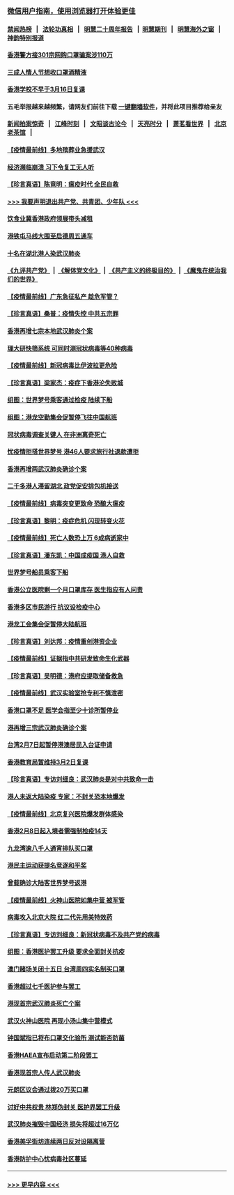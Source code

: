 ### [微信用户指南，使用浏览器打开体验更佳](https://github.com/gfw-breaker/banned-news1/blob/master/indexes/wechat-guide.md?t=0)
#### [禁闻热榜](热点新闻.md?t=0)  &nbsp;&nbsp;|&nbsp;&nbsp; [法轮功真相](https://github.com/gfw-breaker/truth/blob/master/README.md?t=0) &nbsp;&nbsp;|&nbsp;&nbsp; [明慧二十周年报告](https://github.com/gfw-breaker/mh-reports/blob/master/README.md?t=0) &nbsp;&nbsp;|&nbsp;&nbsp;[明慧期刊](https://github.com/gfw-breaker/mh-qikan) &nbsp;&nbsp;|&nbsp;&nbsp; [明慧海外之窗](https://github.com/gfw-breaker/mh-news/blob/master/README.md?t=0) &nbsp;&nbsp;|&nbsp;&nbsp; [神韵特别报道](https://github.com/gfw-breaker/mh-news/blob/master/shenyun.md?t=0)
#### [香港警方接301宗网购口罩骗案涉110万](../pages/nsc415/n11867572.md?t=02141856) 
#### [三成人情人节想收口罩酒精液](../pages/nsc415/n11867523.md?t=02141856) 
#### [香港学校不早于3月16日复课](../pages/nsc415/n11867498.md?t=02141856) 
#### 五毛举报越来越频繁，请网友们前往下载 [一键翻墙软件](https://github.com/gfw-breaker/ssr-accounts)，并将此项目推荐给亲友
#### [新闻拍案惊奇](https://github.com/gfw-breaker/banned-news1/blob/master/pages/link4.md) &nbsp;&nbsp;|&nbsp;&nbsp; [江峰时刻](https://github.com/gfw-breaker/banned-news1/blob/master/pages/link4.md) &nbsp;&nbsp;|&nbsp;&nbsp; [文昭谈古论今](https://github.com/gfw-breaker/banned-news1/blob/master/pages/link4.md) &nbsp;&nbsp;|&nbsp;&nbsp; [天亮时分](https://github.com/gfw-breaker/banned-news1/blob/master/pages/link4.md) &nbsp;&nbsp;|&nbsp;&nbsp; [萧茗看世界](https://github.com/gfw-breaker/banned-news1/blob/master/pages/link4.md) &nbsp;&nbsp;|&nbsp;&nbsp; [北京老茶馆](https://github.com/gfw-breaker/banned-news1/blob/master/pages/link4.md) &nbsp;&nbsp;|&nbsp;&nbsp; 
#### [【疫情最前线】多地殡葬业急援武汉](../pages/nsc415/n11866914.md?t=02141856) 
#### [经济濒临崩溃 习下令复工无人听](../pages/nsc415/n11867269.md?t=02141856) 
#### [【珍言真语】陈竟明：瘟疫时代 全民自救](../pages/nsc415/n11866765.md?t=02141856) 
#### [>>> 我要声明退出共产党、共青团、少年队 <<<](https://github.com/begood0513/goodnews/blob/master/quit/letter.md) 
#### [饮食业冀香港政府领展带头减租](../pages/nsc415/n11864876.md?t=02141856) 
#### [港铁屯马线大围至启德周五通车](../pages/nsc415/n11864842.md?t=02141856) 
#### [十名在湖北港人染武汉肺炎](../pages/nsc415/n11864807.md?t=02141856) 
#### [《九评共产党》](https://github.com/begood0513/9ping.md/blob/master/README.md) &nbsp;|&nbsp; [《解体党文化》](../../../../jtdwh.md/blob/master/README.md)  &nbsp;|&nbsp; [《共产主义的终极目的》](../../../../gczydzjmd.md/blob/master/README.md) &nbsp;|&nbsp; [《魔鬼在统治我们的世界》](../../../../mgztzwmdsj.md/blob/master/README.md) 
#### [【疫情最前线】广东急征私产 趁危军管？](../pages/nsc415/n11864205.md?t=02141856) 
#### [【珍言真语】桑普：疫情失控 中共五宗罪](../pages/nsc415/n11864157.md?t=02141856) 
#### [香港再增七宗本地武汉肺炎个案](../pages/nsc415/n11862405.md?t=02141856) 
#### [理大研快筛系统 可同时测冠状病毒等40种病毒](../pages/nsc415/n11862376.md?t=02141856) 
#### [【疫情最前线】新冠病毒比伊波拉更危险](../pages/nsc415/n11862199.md?t=02141856) 
#### [【珍言真语】梁家杰：疫症下香港沦失败城](../pages/nsc415/n11861588.md?t=02141856) 
#### [组图：世界梦号乘客通过检疫 陆续下船](../pages/nsc415/n11858302.md?t=02141856) 
#### [组图：港龙空勤集会促暂停飞往中国航班](../pages/nsc415/n11858190.md?t=02141856) 
#### [冠状病毒调查关键人 在非洲离奇死亡](../pages/nsc415/n11859798.md?t=02141856) 
#### [忧疫情拒搭世界梦号 港46人要求旅行社退款遭拒](../pages/nsc415/n11859849.md?t=02141856) 
#### [香港再增两武汉肺炎确诊个案](../pages/nsc415/n11859833.md?t=02141856) 
#### [二千多港人滞留湖北 政党促安排包机接送](../pages/nsc415/n11859831.md?t=02141856) 
#### [【疫情最前线】病毒突变更致命 恐酿大瘟疫](../pages/nsc415/n11859604.md?t=02141856) 
#### [【珍言真语】黎明：疫症危机 闪现转变火花](../pages/nsc415/n11859199.md?t=02141856) 
#### [【疫情最前线】死亡人数恐上万 6成病逝家中](../pages/nsc415/n11856687.md?t=02141856) 
#### [【珍言真语】潘东凯：中国成疫国 港人自救](../pages/nsc415/n11856962.md?t=02141856) 
#### [世界梦号船员乘客下船](../pages/nsc415/n11856883.md?t=02141856) 
#### [香港公立医院剩一个月口罩库存 医生指应有人问责](../pages/nsc415/n11856875.md?t=02141856) 
#### [香港多区市民游行 抗议设检疫中心](../pages/nsc415/n11856866.md?t=02141856) 
#### [港龙工会集会促暂停大陆航班](../pages/nsc415/n11856840.md?t=02141856) 
#### [【珍言真语】刘达邦：疫情重创港资企业](../pages/nsc415/n11854274.md?t=02141856) 
#### [【疫情最前线】证据指中共研发致命生化武器](../pages/nsc415/n11853087.md?t=02141856) 
#### [【珍言真语】吴明德：港府应提取储备救急](../pages/nsc415/n11852734.md?t=02141856) 
#### [【疫情最前线】武汉实验室抢专利不慎泄密](../pages/nsc415/n11850310.md?t=02141856) 
#### [香港口罩不足 医学会指至少十诊所暂停业](../pages/nsc415/n11850301.md?t=02141856) 
#### [港再增三宗武汉肺炎确诊个案](../pages/nsc415/n11850328.md?t=02141856) 
#### [台湾2月7日起暂停港澳居民入台证申请](../pages/nsc415/n11850304.md?t=02141856) 
#### [香港教育局暂维持3月2日复课](../pages/nsc415/n11850260.md?t=02141856) 
#### [【珍言真语】专访刘细良：武汉肺炎是对中共致命一击](../pages/nsc415/n11849934.md?t=02141856) 
#### [港人未返大陆染疫 专家：不封关恐本地爆发](../pages/nsc415/n11848021.md?t=02141856) 
#### [【疫情最前线】北京复兴医院爆发群体感染](../pages/nsc415/n11847626.md?t=02141856) 
#### [香港2月8日起入境者需强制检疫14天](../pages/nsc415/n11847658.md?t=02141856) 
#### [九龙湾逾八千人通宵排队买口罩](../pages/nsc415/n11847647.md?t=02141856) 
#### [港民主运动获提名竞逐和平奖](../pages/nsc415/n11847633.md?t=02141856) 
#### [曾载确诊大陆客世界梦号返港](../pages/nsc415/n11847608.md?t=02141856) 
#### [【疫情最前线】火神山医院如集中营 被军管](../pages/nsc415/n11847524.md?t=02141856) 
#### [病毒攻入北京大院 红二代先用美特效药](../pages/nsc415/n11847427.md?t=02141856) 
#### [【珍言真语】专访刘细良：新冠状病毒不及共产党的病毒](../pages/nsc415/n11847164.md?t=02141856) 
#### [组图：香港医护罢工升级 要求全面封关抗疫](../pages/nsc415/n11844107.md?t=02141856) 
#### [澳门赌场关闭十五日 台湾周四实名制买口罩](../pages/nsc415/n11845083.md?t=02141856) 
#### [香港超过七千医护参与罢工](../pages/nsc415/n11845051.md?t=02141856) 
#### [港现首宗武汉肺炎死亡个案](../pages/nsc415/n11844998.md?t=02141856) 
#### [武汉火神山医院 再现小汤山集中营模式](../pages/nsc415/n11844763.md?t=02141856) 
#### [钟国斌指已将布口罩交化验所 测试能否防菌](../pages/nsc415/n11842783.md?t=02141856) 
#### [香港HAEA宣布启动第二阶段罢工](../pages/nsc415/n11842723.md?t=02141856) 
#### [香港现首宗人传人武汉肺炎](../pages/nsc415/n11842766.md?t=02141856) 
#### [元朗区议会通过拨20万买口罩](../pages/nsc415/n11842754.md?t=02141856) 
#### [讨好中共权贵 林郑伪封关 医护界罢工升级](../pages/nsc415/n11842359.md?t=02141856) 
#### [武汉肺炎摧毁中国经济 损失将超过16万亿](../pages/nsc415/n11839723.md?t=02141856) 
#### [香港美孚街坊连续两日反对设隔离营](../pages/nsc415/n11839962.md?t=02141856) 
#### [香港防护中心忧病毒社区蔓延](../pages/nsc415/n11839933.md?t=02141856) 

----
#### [ >>> 更早内容 <<< ](../indexes/nsc415-earlier.md)
